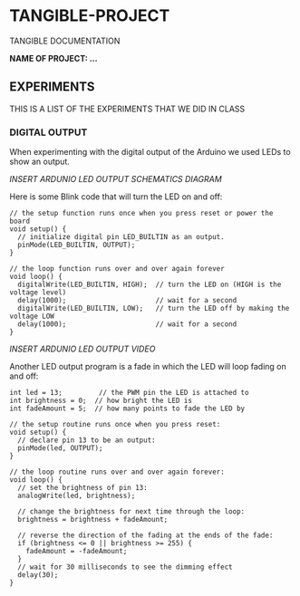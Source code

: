 # TANGIBLE-PROJECT
TANGIBLE DOCUMENTATION 

**NAME OF PROJECT: ...**

## **EXPERIMENTS**

THIS IS A LIST OF THE EXPERIMENTS THAT WE DID IN CLASS

### **DIGITAL OUTPUT**

When experimenting with the digital output of the Arduino we used LEDs to show an output.

*INSERT ARDUNIO LED OUTPUT SCHEMATICS DIAGRAM*

Here is some Blink code that will turn the LED on and off:

```
// the setup function runs once when you press reset or power the board
void setup() {
  // initialize digital pin LED_BUILTIN as an output.
  pinMode(LED_BUILTIN, OUTPUT);
}

// the loop function runs over and over again forever
void loop() {
  digitalWrite(LED_BUILTIN, HIGH);  // turn the LED on (HIGH is the voltage level)
  delay(1000);                      // wait for a second
  digitalWrite(LED_BUILTIN, LOW);   // turn the LED off by making the voltage LOW
  delay(1000);                      // wait for a second
}
```

*INSERT ARDUNIO LED OUTPUT VIDEO*

Another LED output program is a fade in which the LED will loop fading on and off:

```
int led = 13;         // the PWM pin the LED is attached to
int brightness = 0;  // how bright the LED is
int fadeAmount = 5;  // how many points to fade the LED by

// the setup routine runs once when you press reset:
void setup() {
  // declare pin 13 to be an output:
  pinMode(led, OUTPUT);
}

// the loop routine runs over and over again forever:
void loop() {
  // set the brightness of pin 13:
  analogWrite(led, brightness);

  // change the brightness for next time through the loop:
  brightness = brightness + fadeAmount;

  // reverse the direction of the fading at the ends of the fade:
  if (brightness <= 0 || brightness >= 255) {
    fadeAmount = -fadeAmount;
  }
  // wait for 30 milliseconds to see the dimming effect
  delay(30);
}
```
